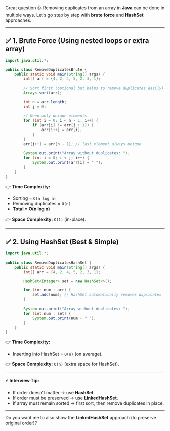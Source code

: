 Great question 👍 Removing duplicates from an array in **Java** can be done in multiple ways. Let’s go step by step with **brute force** and **HashSet** approaches.

---

## ✅ 1. Brute Force (Using nested loops or extra array)

```java
import java.util.*;

public class RemoveDuplicatesBrute {
    public static void main(String[] args) {
        int[] arr = {4, 2, 4, 5, 2, 3, 1};

        // Sort first (optional but helps to remove duplicates easily)
        Arrays.sort(arr);

        int n = arr.length;
        int j = 0;

        // Keep only unique elements
        for (int i = 0; i < n - 1; i++) {
            if (arr[i] != arr[i + 1]) {
                arr[j++] = arr[i];
            }
        }
        arr[j++] = arr[n - 1]; // last element always unique

        System.out.print("Array without duplicates: ");
        for (int i = 0; i < j; i++) {
            System.out.print(arr[i] + " ");
        }
    }
}
```

👉 **Time Complexity:**

* Sorting = `O(n log n)`
* Removing duplicates = `O(n)`
* **Total = O(n log n)**

👉 **Space Complexity:** `O(1)` (in-place).

---

## ✅ 2. Using **HashSet** (Best & Simple)

```java
import java.util.*;

public class RemoveDuplicatesHashSet {
    public static void main(String[] args) {
        int[] arr = {4, 2, 4, 5, 2, 3, 1};

        HashSet<Integer> set = new HashSet<>();

        for (int num : arr) {
            set.add(num); // HashSet automatically removes duplicates
        }

        System.out.print("Array without duplicates: ");
        for (int num : set) {
            System.out.print(num + " ");
        }
    }
}
```

👉 **Time Complexity:**

* Inserting into HashSet = `O(n)` (on average).

👉 **Space Complexity:** `O(n)` (extra space for HashSet).

---

⚡ **Interview Tip:**

* If order doesn’t matter → use **HashSet**.
* If order must be preserved → use **LinkedHashSet**.
* If array must remain sorted → first sort, then remove duplicates in place.

---

Do you want me to also show the **LinkedHashSet** approach (to preserve original order)?
